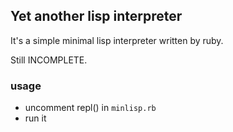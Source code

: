 ## Yet another lisp interpreter

It's a simple minimal lisp interpreter written by ruby.

Still INCOMPLETE.

### usage

- uncomment repl() in `minlisp.rb`
- run it